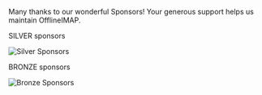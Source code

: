 Many thanks to our wonderful Sponsors!  Your generous support helps us maintain OfflineIMAP.


<!-- PLATINUM sponsors: in the README.md and on the front page of website -->
<!-- https://shields.io/opencollective/tier/offlineimap-organization/12940 -->

<!-- GOLD sponsors: in the README.md and on the front page of website -->
<!-- https://shields.io/opencollective/tier/offlineimap-organization/12941 -->

SILVER sponsors  <!-- here and on sponsors page of website -->
<!-- https://shields.io/opencollective/tier/offlineimap-organization/12942 -->
![Silver Sponsors][silver]

BRONZE sponsors <!-- here only -->
<!-- https://shields.io/opencollective/tier/offlineimap-organization/12873 -->
![Bronze Sponsors][bronze]

<!-- links / references -->
[silver]: https://opencollective.com/offlineimap-organization/tiers/silver-sponsor.svg "Our Silver Sponsors"
[bronze]: https://opencollective.com/offlineimap-organization/tiers/bronze-sponsor.svg "Our Bronze Sponsors"
